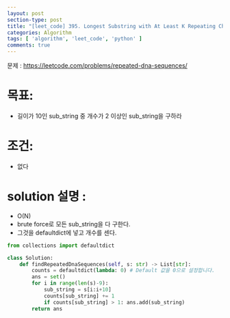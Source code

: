 ```yaml
---
layout: post
section-type: post
title: "[leet_code] 395. Longest Substring with At Least K Repeating Characters with python3"
categories: Algorithm
tags: [ 'algorithm', 'leet_code', 'python' ]
comments: true
---
```



문제 : https://leetcode.com/problems/repeated-dna-sequences/

# 목표:
- 길이가 10인 sub_string 중 개수가 2 이상인 sub_string을 구하라
# 조건:
- 없다
# solution 설명 :
- O(N)
- brute force로 모든 sub_string을 다 구한다.
- 그것을 defaultdict에 넣고 개수를 센다.


``` python
from collections import defaultdict

class Solution:
    def findRepeatedDnaSequences(self, s: str) -> List[str]:
        counts = defaultdict(lambda: 0) # Default 값을 0으로 설정합니다.
        ans = set()
        for i in range(len(s)-9):
            sub_string = s[i:i+10]
            counts[sub_string] += 1
            if counts[sub_string] > 1: ans.add(sub_string)
        return ans
```
